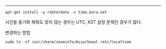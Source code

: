 ---

```
apt-get install -y rdaterdate -s time.bora.net
```

시간을 동기화 해줘도 맞지 않는 경우는 UTC, KST 설정 문제인 경우가 많다.

  

변경하는 방법

```
sudo ln -sf /usr/share/zoneinfo/Asia/Seoul /etc/localtime
```